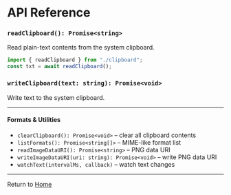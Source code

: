 # API Reference

### `readClipboard(): Promise<string>`

Read plain-text contents from the system clipboard.

```ts
import { readClipboard } from "./clipboard";
const txt = await readClipboard();
```

### `writeClipboard(text: string): Promise<void>`

Write text to the system clipboard.

---

#### Formats & Utilities

- `clearClipboard(): Promise<void>` – clear all clipboard contents
- `listFormats(): Promise<string[]>` – MIME-like format list
- `readImageDataURI(): Promise<string>` – PNG data URI
- `writeImageDataURI(uri: string): Promise<void>` – write PNG data URI
- `watchText(intervalMs, callback)` – watch text changes

---

Return to [Home](index.md)
